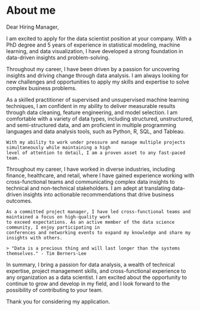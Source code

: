 # About me

Dear Hiring Manager,

I am excited to apply for the data scientist position at your company. With a PhD degree and 5 years of
experience in statistical modeling, machine learning, and data visualization, I have developed a strong
foundation in data-driven insights and problem-solving.

Throughout my career, I have been driven by a passion for uncovering insights and driving change through data
analysis. I am always looking for new challenges and opportunities to apply my skills and expertise to solve
complex business problems.

As a skilled practitioner of supervised and unsupervised machine learning techniques, I am confident in my
ability to deliver measurable results through data cleaning, feature engineering, and model selection. I am
comfortable with a variety of data types, including structured, unstructured, and semi-structured data, and am
proficient in multiple programming languages and data analysis tools, such as Python, R, SQL, and Tableau.

```{warning}
With my ability to work under pressure and manage multiple projects simultaneously while maintaining a high
level of attention to detail, I am a proven asset to any fast-paced team.
```

Throughout my career, I have worked in diverse industries, including finance, healthcare, and retail, where I
have gained experience working with cross-functional teams and communicating complex data insights to
technical and non-technical stakeholders. I am adept at translating data-driven insights into actionable
recommendations that drive business outcomes.

```{note}
As a committed project manager, I have led cross-functional teams and maintained a focus on high-quality work
to exceed expectations. As an active member of the data science community, I enjoy participating in
conferences and networking events to expand my knowledge and share my insights with others.
```


```{margin} Quote by Tim Berners-Lee
> "Data is a precious thing and will last longer than the systems themselves." - Tim Berners-Lee
```



In summary, I bring a passion for data analysis, a wealth of technical expertise, project management skills,
and cross-functional experience to any organization as a data scientist. I am excited about the opportunity to
continue to grow and develop in my field, and I look forward to the possibility of contributing to your team.

Thank you for considering my application.
